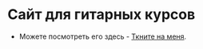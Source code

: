# Сайт для гитарных курсов
- Можете посмотреть его здесь - [Ткните на меня](https://p7ay3r5.github.io/Guitar/).
